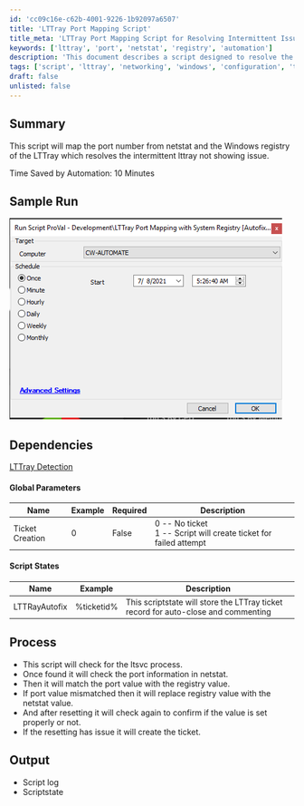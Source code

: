 ```yaml
---
id: 'cc09c16e-c62b-4001-9226-1b92097a6507'
title: 'LTTray Port Mapping Script'
title_meta: 'LTTray Port Mapping Script for Resolving Intermittent Issues'
keywords: ['lttray', 'port', 'netstat', 'registry', 'automation']
description: 'This document describes a script designed to resolve the intermittent issue of LTTray not showing by mapping the port number from netstat and the Windows registry. It includes a detailed process overview, sample run, and dependencies for effective implementation.'
tags: ['script', 'lttray', 'networking', 'windows', 'configuration', 'ticket']
draft: false
unlisted: false
---
```

## Summary

This script will map the port number from netstat and the Windows registry of the LTTray which resolves the intermittent lttray not showing issue.

Time Saved by Automation: 10 Minutes

## Sample Run

![Sample Run](../../../static/img/LTTray-Port-Mapping-with-System-Registry/image_1.png)

## Dependencies

[LTTray Detection](https://proval.itglue.com/DOC-5078775-7836397)

#### Global Parameters

| Name               | Example | Required | Description                                                                 |
|--------------------|---------|----------|-----------------------------------------------------------------------------|
| Ticket Creation     | 0       | False    | 0 -- No ticket<br>1 -- Script will create ticket for failed attempt       |

#### Script States

| Name              | Example    | Description                                                        |
|-------------------|------------|--------------------------------------------------------------------|
| LTTRayAutofix     | %ticketid% | This scriptstate will store the LTTray ticket record for auto-close and commenting |

## Process

- This script will check for the ltsvc process.
- Once found it will check the port information in netstat.
- Then it will match the port value with the registry value.
- If port value mismatched then it will replace registry value with the netstat value.
- And after resetting it will check again to confirm if the value is set properly or not.
- If the resetting has issue it will create the ticket.

## Output

- Script log
- Scriptstate






